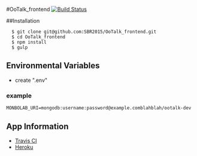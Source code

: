 #OoTalk_frontend
[![Build Status](https://travis-ci.org/SBR2015/OoTalk_frontend.svg?branch=master)](https://travis-ci.org/SBR2015/OoTalk_frontend)


##Installation

```shell
  $ git clone git@github.com:SBR2015/OoTalk_frontend.git
  $ cd OoTalk_frontend
  $ npm install
  $ gulp
```

## Environmental Variables

- create ".env"

### example

    MONBOLAB_URI=mongodb:username:password@example.comblahblah/ootalk-dev

## App Information
- [Travis CI](https://travis-ci.org/SBR2015/OoTalk_frontend)
- [Heroku](https://ootalk.herokuapp.com)
